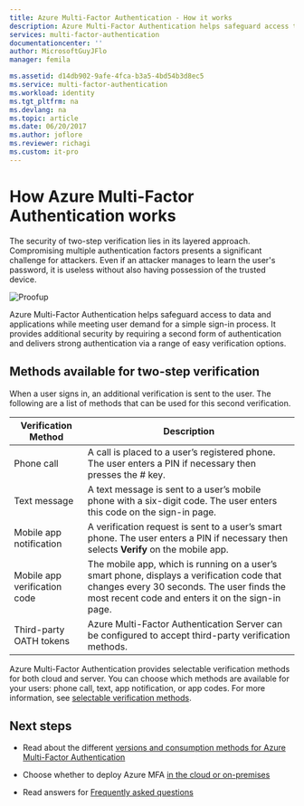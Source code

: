 ```yaml
---
title: Azure Multi-Factor Authentication - How it works
description: Azure Multi-Factor Authentication helps safeguard access to data and applications while meeting user demand for a simple sign-in process. It provides additional security by requiring a second form of authentication and delivers strong authentication via a range of easy verification options.
services: multi-factor-authentication
documentationcenter: ''
author: MicrosoftGuyJFlo
manager: femila

ms.assetid: d14db902-9afe-4fca-b3a5-4bd54b3d8ec5
ms.service: multi-factor-authentication
ms.workload: identity
ms.tgt_pltfrm: na
ms.devlang: na
ms.topic: article
ms.date: 06/20/2017
ms.author: joflore
ms.reviewer: richagi
ms.custom: it-pro
---
```

# How Azure Multi-Factor Authentication works
The security of two-step verification lies in its layered approach. Compromising multiple authentication factors presents a significant challenge for attackers. Even if an attacker manages to learn the user's password, it is useless without also having possession of the trusted device. 

![Proofup](./media/multi-factor-authentication-how-it-works/howitworks.png)

Azure Multi-Factor Authentication helps safeguard access to data and applications while meeting user demand for a simple sign-in process.  It provides additional security by requiring a second form of authentication and delivers strong authentication via a range of easy verification options.


## Methods available for two-step verification
When a user signs in, an additional verification is sent to the user.  The following are a list of methods that can be used for this second verification.

| Verification Method | Description |
| --- | --- |
| Phone call |A call is placed to a user’s registered phone. The user enters a PIN if necessary then presses the # key. |
| Text message |A text message is sent to a user’s mobile phone with a six-digit code. The user enters this code on the sign-in page. |
| Mobile app notification |A verification request is sent to a user’s smart phone. The user enters a PIN if necessary then selects **Verify** on the mobile app. |
| Mobile app verification code |The mobile app, which is running on a user’s smart phone, displays a verification code that changes every 30 seconds. The user finds the most recent code and enters it on the sign-in page. |
| Third-party OATH tokens | Azure Multi-Factor Authentication Server can be configured to accept third-party verification methods. |

Azure Multi-Factor Authentication provides selectable verification methods for both cloud and server. You can choose which methods are available for your users: phone call, text, app notification, or app codes. For more information, see [selectable verification methods](multi-factor-authentication-whats-next.md#selectable-verification-methods).

## Next steps

- Read about the different [versions and consumption methods for Azure Multi-Factor Authentication](multi-factor-authentication-versions-plans.md)

- Choose whether to deploy Azure MFA [in the cloud or on-premises](multi-factor-authentication-get-started.md)

- Read answers for [Frequently asked questions](multi-factor-authentication-faq.md)